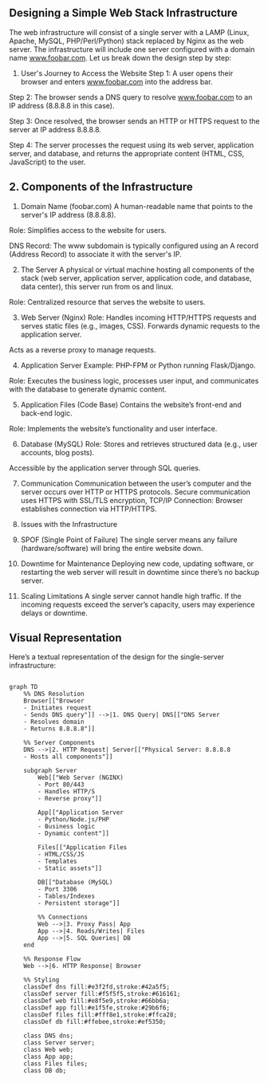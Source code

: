 ## Designing a Simple Web Stack Infrastructure
The web infrastructure will consist of a single server with a LAMP (Linux, Apache, MySQL, PHP/Perl/Python) stack replaced by Nginx as the web server. The infrastructure will include one server configured with a domain name www.foobar.com. Let us break down the design step by step:

1. User's Journey to Access the Website
Step 1: A user opens their browser and enters www.foobar.com into the address bar.

Step 2: The browser sends a DNS query to resolve www.foobar.com to an IP address (8.8.8.8 in this case).

Step 3: Once resolved, the browser sends an HTTP or HTTPS request to the server at IP address 8.8.8.8.

Step 4: The server processes the request using its web server, application server, and database, and returns the appropriate content (HTML, CSS, JavaScript) to the user.

## 2. Components of the Infrastructure

1. Domain Name (foobar.com)
A human-readable name that points to the server's IP address (8.8.8.8).

Role: Simplifies access to the website for users.

DNS Record: The www subdomain is typically configured using an A record (Address Record) to associate it with the server's IP.

2. The Server
A physical or virtual machine hosting all components of the stack (web server, application server, application code, and database, data center), this server run from os and linux.

Role: Centralized resource that serves the website to users.

3. Web Server (Nginx)
Role: Handles incoming HTTP/HTTPS requests and serves static files (e.g., images, CSS). Forwards dynamic requests to the application server.

Acts as a reverse proxy to manage requests.

4. Application Server
Example: PHP-FPM or Python running Flask/Django.

Role: Executes the business logic, processes user input, and communicates with the database to generate dynamic content.

5. Application Files (Code Base)
Contains the website’s front-end and back-end logic.

Role: Implements the website’s functionality and user interface.

6. Database (MySQL)
Role: Stores and retrieves structured data (e.g., user accounts, blog posts).

Accessible by the application server through SQL queries.

7. Communication
Communication between the user’s computer and the server occurs over HTTP or HTTPS protocols. Secure communication uses HTTPS with SSL/TLS encryption, TCP/IP Connection: Browser establishes connection via HTTP/HTTPS.


3. Issues with the Infrastructure
1. SPOF (Single Point of Failure)
The single server means any failure (hardware/software) will bring the entire website down.

2. Downtime for Maintenance
Deploying new code, updating software, or restarting the web server will result in downtime since there’s no backup server.

3. Scaling Limitations
A single server cannot handle high traffic. If the incoming requests exceed the server’s capacity, users may experience delays or downtime.

## Visual Representation
Here’s a textual representation of the design for the single-server infrastructure:

```mermaid

graph TD
    %% DNS Resolution
    Browser[["Browser
    - Initiates request
    - Sends DNS query"]] -->|1. DNS Query| DNS[["DNS Server
    - Resolves domain
    - Returns 8.8.8.8"]]
    
    %% Server Components
    DNS -->|2. HTTP Request| Server[["Physical Server: 8.8.8.8
    - Hosts all components"]]
    
    subgraph Server
        Web[["Web Server (NGINX)
        - Port 80/443
        - Handles HTTP/S
        - Reverse proxy"]]
        
        App[["Application Server
        - Python/Node.js/PHP
        - Business logic
        - Dynamic content"]]
        
        Files[["Application Files
        - HTML/CSS/JS
        - Templates
        - Static assets"]]
        
        DB[["Database (MySQL)
        - Port 3306
        - Tables/Indexes
        - Persistent storage"]]
        
        %% Connections
        Web -->|3. Proxy Pass| App
        App -->|4. Reads/Writes| Files
        App -->|5. SQL Queries| DB
    end
    
    %% Response Flow
    Web -->|6. HTTP Response| Browser
    
    %% Styling
    classDef dns fill:#e3f2fd,stroke:#42a5f5;
    classDef server fill:#f5f5f5,stroke:#616161;
    classDef web fill:#e8f5e9,stroke:#66bb6a;
    classDef app fill:#e1f5fe,stroke:#29b6f6;
    classDef files fill:#fff8e1,stroke:#ffca28;
    classDef db fill:#ffebee,stroke:#ef5350;
    
    class DNS dns;
    class Server server;
    class Web web;
    class App app;
    class Files files;
    class DB db;

```

